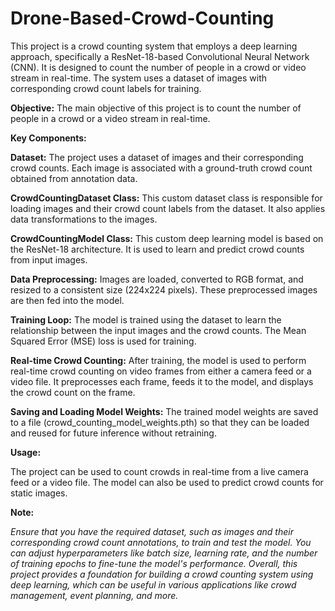 # Drone-Based-Crowd-Counting
This project is a crowd counting system that employs a deep learning approach, specifically a ResNet-18-based Convolutional Neural Network (CNN). It is designed to count the number of people in a crowd or video stream in real-time. The system uses a dataset of images with corresponding crowd count labels for training.

**Objective:**
The main objective of this project is to count the number of people in a crowd or a video stream in real-time.

**Key Components:**

**Dataset:** The project uses a dataset of images and their corresponding crowd counts. Each image is associated with a ground-truth crowd count obtained from annotation data.

**CrowdCountingDataset Class:** This custom dataset class is responsible for loading images and their crowd count labels from the dataset. It also applies data transformations to the images.

**CrowdCountingModel Class:** This custom deep learning model is based on the ResNet-18 architecture. It is used to learn and predict crowd counts from input images.

**Data Preprocessing:** Images are loaded, converted to RGB format, and resized to a consistent size (224x224 pixels). These preprocessed images are then fed into the model.

**Training Loop:** The model is trained using the dataset to learn the relationship between the input images and the crowd counts. The Mean Squared Error (MSE) loss is used for training.

**Real-time Crowd Counting:** After training, the model is used to perform real-time crowd counting on video frames from either a camera feed or a video file. It preprocesses each frame, feeds it to the model, and displays the crowd count on the frame.

**Saving and Loading Model Weights:** The trained model weights are saved to a file (crowd_counting_model_weights.pth) so that they can be loaded and reused for future inference without retraining.

**Usage:**

The project can be used to count crowds in real-time from a live camera feed or a video file.
The model can also be used to predict crowd counts for static images.

**Note:**

_Ensure that you have the required dataset, such as images and their corresponding crowd count annotations, to train and test the model._
_You can adjust hyperparameters like batch size, learning rate, and the number of training epochs to fine-tune the model's performance._
_Overall, this project provides a foundation for building a crowd counting system using deep learning, which can be useful in various applications like crowd management, event planning, and more._
